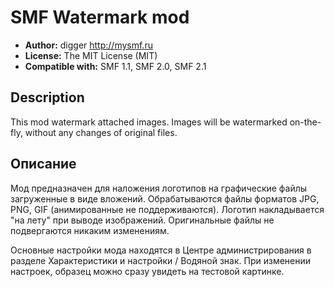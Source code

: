 # SMF Watermark mod
* **Author:** digger http://mysmf.ru
* **License:** The MIT License (MIT)
* **Compatible with:** SMF 1.1, SMF 2.0, SMF 2.1

## Description
This mod watermark attached images. Images will be watermarked on-the-fly, without any changes of original files.

## Описание
Мод предназначен для наложения логотипов на графические файлы загруженные в виде вложений. Обрабатываются файлы форматов JPG, PNG, GIF (анимированные не поддерживаются). Логотип накладывается "на лету" при выводе изображений. Оригинальные файлы не подвергаются никаким изменениям.

Основные настройки мода находятся в Центре администрирования в разделе Характеристики и настройки / Водяной знак. При изменении настроек, образец можно сразу увидеть на тестовой картинке.
